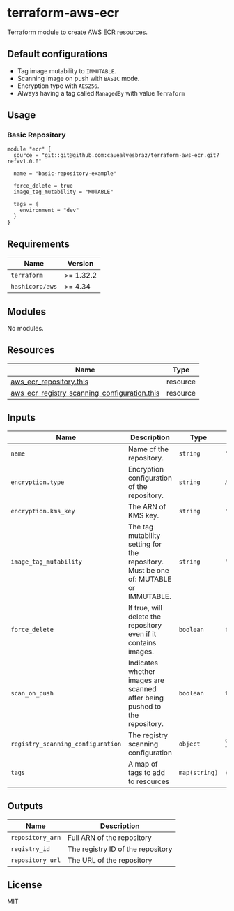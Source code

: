 # terraform-aws-ecr

Terraform module to create AWS ECR resources.

## Default configurations

- Tag image mutability to `IMMUTABLE`.
- Scanning image on push with `BASIC` mode.
- Encryption type with `AES256`.
- Always having a tag called `ManagedBy` with value `Terraform`

## Usage

### Basic Repository
```hcl
module "ecr" {
  source = "git::git@github.com:cauealvesbraz/terraform-aws-ecr.git?ref=v1.0.0"

  name = "basic-repository-example"

  force_delete = true
  image_tag_mutability = "MUTABLE"

  tags = {
    environment = "dev"
  }
}
```

## Requirements

| Name | Version |
|------|---------|
| `terraform` | >= 1.32.2 |
| `hashicorp/aws` | >= 4.34 |

## Modules

No modules.

## Resources

| Name | Type |
|------|------|
| [aws_ecr_repository.this](https://registry.terraform.io/providers/hashicorp/aws/latest/docs/resources/ecr_repository) | resource |
| [aws_ecr_registry_scanning_configuration.this](https://registry.terraform.io/providers/hashicorp/aws/latest/docs/resources/ecr_registry_scanning_configuration) | resource |


## Inputs

| Name | Description | Type | Default | Required |
|------|-------------|------|---------|:--------:|
| `name` | Name of the repository. | `string` | `""` | yes |
| `encryption.type` | Encryption configuration of the repository. | `string` | `AES256` | no |
| `encryption.kms_key` | The ARN of KMS key. | `string` | `""` | no |
| `image_tag_mutability` | The tag mutability setting for the repository. Must be one of: MUTABLE or IMMUTABLE. | `string` | `"IMMUTABLE"` | no |
| `force_delete` | If true, will delete the repository even if it contains images. | `boolean` | `false` | no |
| `scan_on_push` | Indicates whether images are scanned after being pushed to the repository. | `boolean` | `true` | no |
| `registry_scanning_configuration` | The registry scanning configuration | `object` | `object.scan_type = "BASIC"` | no |
| `tags` | A map of tags to add to resources | `map(string)` | `{}` | no |


## Outputs

| Name | Description |
|------|-------------|
| `repository_arn` | Full ARN of the repository |
| `registry_id` | The registry ID of the repository |
| `repository_url` | The URL of the repository |

## License

MIT
